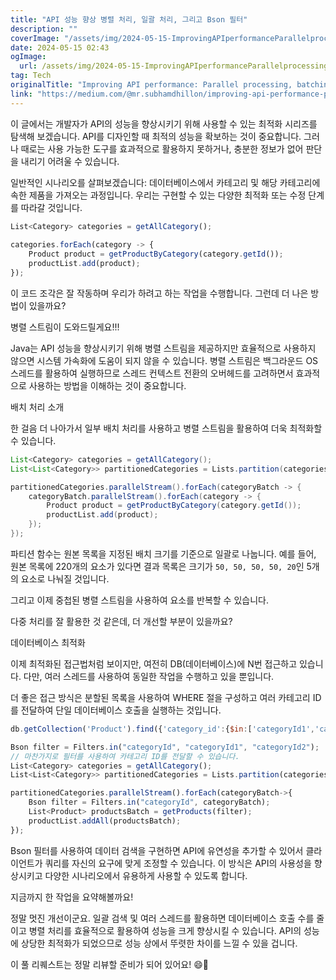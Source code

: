 ```yaml
---
title: "API 성능 향상 병렬 처리, 일괄 처리, 그리고 Bson 필터"
description: ""
coverImage: "/assets/img/2024-05-15-ImprovingAPIperformanceParallelprocessingbatchingandBsonfilters_0.png"
date: 2024-05-15 02:43
ogImage: 
  url: /assets/img/2024-05-15-ImprovingAPIperformanceParallelprocessingbatchingandBsonfilters_0.png
tag: Tech
originalTitle: "Improving API performance: Parallel processing, batching and Bson filters"
link: "https://medium.com/@mr.subhamdhillon/improving-api-performance-parallel-processing-batching-and-bson-filters-6bc43b3886af"
---
```



이 글에서는 개발자가 API의 성능을 향상시키기 위해 사용할 수 있는 최적화 시리즈를 탐색해 보겠습니다. API를 디자인할 때 최적의 성능을 확보하는 것이 중요합니다. 그러나 때로는 사용 가능한 도구를 효과적으로 활용하지 못하거나, 충분한 정보가 없어 판단을 내리기 어려울 수 있습니다.

일반적인 시나리오를 살펴보겠습니다: 데이터베이스에서 카테고리 및 해당 카테고리에 속한 제품을 가져오는 과정입니다. 우리는 구현할 수 있는 다양한 최적화 또는 수정 단계를 따라갈 것입니다.

```js
List<Category> categories = getAllCategory();
        
categories.forEach(category -> {
    Product product = getProductByCategory(category.getId());
    productList.add(product);
});
```

이 코드 조각은 잘 작동하며 우리가 하려고 하는 작업을 수행합니다. 그런데 더 나은 방법이 있을까요?



병렬 스트림이 도와드릴게요!!!

Java는 API 성능을 향상시키기 위해 병렬 스트림을 제공하지만 효율적으로 사용하지 않으면 시스템 가속화에 도움이 되지 않을 수 있습니다. 병렬 스트림은 백그라운드 OS 스레드를 활용하여 실행하므로 스레드 컨텍스트 전환의 오버헤드를 고려하면서 효과적으로 사용하는 방법을 이해하는 것이 중요합니다.

배치 처리 소개

한 걸음 더 나아가서 일부 배치 처리를 사용하고 병렬 스트림을 활용하여 더욱 최적화할 수 있습니다.



```java
List<Category> categories = getAllCategory();
List<List<Category>> partitionedCategories = Lists.partition(categories, 50);

partitionedCategories.parallelStream().forEach(categoryBatch -> {
    categoryBatch.parallelStream().forEach(category -> {
        Product product = getProductByCategory(category.getId());
        productList.add(product);
    });
});
```

파티션 함수는 원본 목록을 지정된 배치 크기를 기준으로 일괄로 나눕니다. 예를 들어, 원본 목록에 220개의 요소가 있다면 결과 목록은 크기가 `50, 50, 50, 50, 20`인 5개의 요소로 나눠질 것입니다.

그리고 이제 중첩된 병렬 스트림을 사용하여 요소를 반복할 수 있습니다.

다중 처리를 잘 활용한 것 같은데, 더 개선할 부분이 있을까요?



데이터베이스 최적화

이제 최적화된 접근법처럼 보이지만, 여전히 DB(데이터베이스)에 N번 접근하고 있습니다. 다만, 여러 스레드를 사용하여 동일한 작업을 수행하고 있을 뿐입니다.

더 좋은 접근 방식은 분할된 목록을 사용하여 WHERE 절을 구성하고 여러 카테고리 ID를 전달하여 단일 데이터베이스 호출을 실행하는 것입니다.

```js
db.getCollection('Product').find({'category_id':{$in:['categoryId1','categoryId2']}
```



```js
Bson filter = Filters.in("categoryId", "categoryId1", "categoryId2");
// 마찬가지로 필터를 사용하여 카테고리 ID를 전달할 수 있습니다.
List<Category> categories = getAllCategory();
List<List<Category>> partitionedCategories = Lists.partition(categories, 50);

partitionedCategories.parallelStream().forEach(categoryBatch->{
    Bson filter = Filters.in("categoryId", categoryBatch);
    List<Product> productsBatch = getProducts(filter);
    productList.addAll(productsBatch);
});
```

Bson 필터를 사용하여 데이터 검색을 구현하면 API에 유연성을 추가할 수 있어서 클라이언트가 쿼리를 자신의 요구에 맞게 조정할 수 있습니다. 이 방식은 API의 사용성을 향상시키고 다양한 시나리오에서 유용하게 사용할 수 있도록 합니다.

지금까지 한 작업을 요약해볼까요!

정말 멋진 개선이군요. 일괄 검색 및 여러 스레드를 활용하면 데이터베이스 호출 수를 줄이고 병렬 처리를 효율적으로 활용하여 성능을 크게 향상시킬 수 있습니다. API의 성능에 상당한 최적화가 되었으므로 성능 상에서 뚜렷한 차이를 느낄 수 있을 겁니다.




이 풀 리퀘스트는 정말 리뷰할 준비가 되어 있어요! 😄🚀